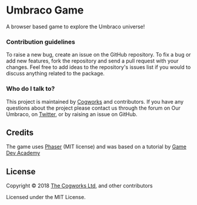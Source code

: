 # Umbraco Game

A browser based game to explore the Umbraco universe!

### Contribution guidelines

To raise a new bug, create an issue on the GitHub repository. To fix a bug or add new features, fork the repository and send a pull request with your changes. Feel free to add ideas to the repository's issues list if you would to discuss anything related to the package.

### Who do I talk to?
This project is maintained by [Cogworks](https://thecogworks.com/) and contributors. If you have any questions about the project please contact us through the forum on Our Umbraco, on [Twitter](https://twitter.com/cogworks), or by raising an issue on GitHub.

## Credits

The game uses [Phaser](https://phaser.io/) (MIT license) and was based on a tutorial by [Game Dev Academy](https://gamedevacademy.org/how-to-make-a-mario-style-platformer-with-phaser-3/)

## License

Copyright &copy; 2018 [The Cogworks Ltd](https://thecogworks.com/), and other contributors

Licensed under the MIT License.